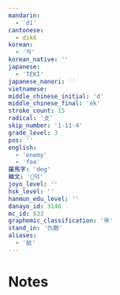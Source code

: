 ```yaml
---
mandarin:
  - 'dí'
cantonese:
  - dik6
korean:
  - '적'
korean_native: ''
japanese:
  - 'TEKI'
japanese_nanori: ''
vietnamese:
middle_chinese_initial: 'd'
middle_chinese_final: 'ek'
stroke_count: 15
radical: '攴'
skip_number: '1-11-4'
grade_level: 3
pos: ''
english:
  - 'enemy'
  - 'foe'
羅馬字: 'deg'
韓文: '덕'
joyo_level: ''
hsk_level: ''
hanmun_edu_level: ''
danayo_id: 3146
mc_id: 633
graphemic_classification: '帝'
stand_in: '仇敵'
aliases:
  - '敌'
---
```


# Notes
